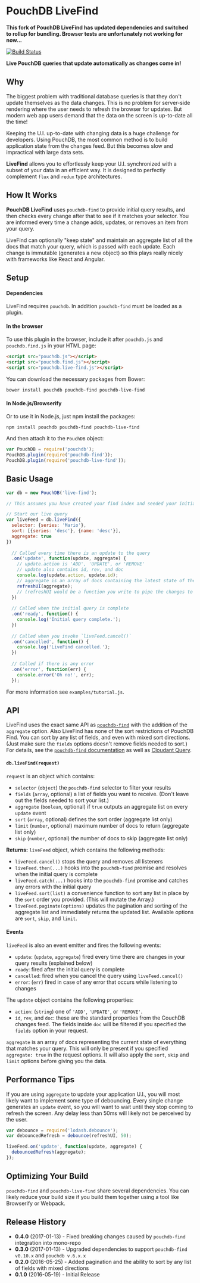 # PouchDB LiveFind

**This fork of PouchDB LiveFind has updated dependencies and switched to rollup for bundling. Browser tests are unfortunately not working for now...**

[![Build Status](https://travis-ci.org/colinskow/pouchdb-live-find.png?branch=master)](https://travis-ci.org/colinskow/pouchdb-live-find)

**Live PouchDB queries that update automatically as changes come in!**

## Why

The biggest problem with traditional database queries is that they don't update themselves as the data changes. This is no problem for server-side rendering where the user needs to refresh the browser for updates. But modern web app users demand that the data on the screen is up-to-date all the time!

Keeping the U.I. up-to-date with changing data is a huge challenge for developers. Using PouchDB, the most common method is to build application state from the changes feed. But this becomes slow and impractical with large data sets.

**LiveFind** allows you to effortlessly keep your U.I. synchronized with a subset of your data in an efficient way. It is designed to perfectly complement `flux` and `redux` type architectures.

## How It Works

**PouchDB LiveFind** uses `pouchdb-find` to provide initial query results, and then checks every change after that to see if it matches your selector. You are informed every time a change adds, updates, or removes an item from your query.

LiveFind can optionally "keep state" and maintain an aggregate list of all the docs that match your query, which is passed with each update. Each change is immutable (generates a new object) so this plays really nicely with frameworks like React and Angular.

## Setup

#### Dependencies

LiveFind requires `pouchdb`. In addition `pouchdb-find` must be loaded as a plugin.

#### In the browser

To use this plugin in the browser, include it after `pouchdb.js` and `pouchdb.find.js` in your HTML page:

```html
<script src="pouchdb.js"></script>
<script src="pouchdb.find.js"></script>
<script src="pouchdb.live-find.js"></script>
```

You can download the necessary packages from Bower:

```
bower install pouchdb pouchdb-find pouchdb-live-find
```

#### In Node.js/Browserify

Or to use it in Node.js, just npm install the packages:

```
npm install pouchdb pouchdb-find pouchdb-live-find
```

And then attach it to the `PouchDB` object:

```js
var PouchDB = require('pouchdb');
PouchDB.plugin(require('pouchdb-find'));
PouchDB.plugin(require('pouchdb-live-find'));
```

## Basic Usage

```js
var db = new PouchDB('live-find');

// This assumes you have created your find index and seeded your initial documents. 

// Start our live query
var liveFeed = db.liveFind({
  selector: {series: 'Mario'},
  sort: [{series: 'desc'}, {name: 'desc'}],
  aggregate: true
})
  
  // Called every time there is an update to the query
  .on('update', function(update, aggregate) {
    // update.action is 'ADD', 'UPDATE', or 'REMOVE'
    // update also contains id, rev, and doc
    console.log(update.action, update.id);
    // aggregate is an array of docs containing the latest state of the query
    refreshUI(aggregate);
    // (refreshUI would be a function you write to pipe the changes to your rendering engine)
  })
  
  // Called when the initial query is complete
  .on('ready', function() {
    console.log('Initial query complete.');
  })
  
  // Called when you invoke `liveFeed.cancel()`
  .on('cancelled', function() {
    console.log('LiveFind cancelled.');
  })
  
  // Called if there is any error
  .on('error', function(err) {
    console.error('Oh no!', err);
  });
```

For more information see `examples/tutorial.js`.

## API

LiveFind uses the exact same API as [`pouchdb-find`](https://github.com/nolanlawson/pouchdb-find) with the addition of the `aggregate` option. Also LiveFind has none of the sort restrictions of PouchDB Find. You can sort by any list of fields, and even with mixed sort directions. (Just make sure the `fields` options doesn't remove fields needed to sort.) For details, see the [`pouchdb-find` documentation](https://github.com/nolanlawson/pouchdb-find) as well as [Cloudant Query](https://docs.cloudant.com/cloudant_query.html).

#### `db.liveFind(request)`

`request` is an object which contains:

* `selector` (`object`) the `pouchdb-find` selector to filter your results
* `fields` (`array`, optional) a list of fields you want to receive. (Don't leave out the fields needed to sort your list.)
* `aggregate` (`boolean`, optional) if `true` outputs an aggregate list on every `update` event
* `sort` (`array`, optional) defines the sort order (aggregate list only)
* `limit` (`number`, optional) maximum number of docs to return (aggregate list only)
* `skip` (`number`, optional) the number of docs to skip (aggregate list only)

**Returns:** `liveFeed` object, which contains the following methods:

* `liveFeed.cancel()` stops the query and removes all listeners
* `liveFeed.then(...)` hooks into the `pouchdb-find` promise and resolves when the initial query is complete
* `liveFeed.catch(...)` hooks into the `pouchdb-find` promise and catches any errors with the initial query
* `liveFeed.sort(list)` a convenience function to sort any list in place by the `sort` order you provided. (This will mutate the Array.)
* `liveFeed.paginate(options)` updates the pagination and sorting of the aggregate list and immediately returns the updated list. Available options are `sort`, `skip`, and `limit`.

#### Events

`liveFeed` is also an event emitter and fires the following events:

* `update`: (`update`, `aggregate`) fired every time there are changes in your query results (explained below)
* `ready`: fired after the initial query is complete
* `cancelled`: fired when you cancel the query using `liveFeed.cancel()`
* `error`: (`err`) fired in case of any error that occurs while listening to changes

The `update` object contains the following properties:

* `action`: (`string`) one of `'ADD'`, `'UPDATE'`, or `'REMOVE'`.
* `id`, `rev`, and `doc`: these are the standard properties from the CouchDB changes feed. The fields inside `doc` will be filtered if you specified the `fields` option in your request.

`aggregate` is an array of docs representing the current state of everything that matches your query. This will only be present if you specified `aggregate: true` in the request options. It will also apply the `sort`, `skip` and `limit` options before giving you the data.

## Performance Tips

If you are using `aggregate` to update your application U.I., you will most likely want to implement some type of debouncing. Every single change generates an `update` event, so you will want to wait until they stop coming to refresh the screen. Any delay less than 50ms will likely not be perceived by the user.

```js
var debounce = require('lodash.debounce');
var debouncedRefresh = debounce(refreshUI, 50);

liveFeed.on('update', function(update, aggregate) {
  debouncedRefresh(aggregate);
});
```

## Optimizing Your Build

`pouchdb-find` and `pouchdb-live-find` share several dependencies. You can likely reduce your build size if you build them together using a tool like Browserify or Webpack.

## Release History

* **0.4.0** (2017-01-13) - Fixed breaking changes caused by `pouchdb-find` integration into mono-repo
* **0.3.0** (2017-01-13) - Upgraded dependencies to support `pouchdb-find v0.10.x` and `pouchdb v.6.x.x`
* **0.2.0** (2016-05-25) - Added pagination and the ability to sort by any list of fields with mixed directions
* **0.1.0** (2016-05-19) - Initial Release
